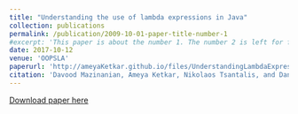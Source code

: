 ```yaml
---
title: "Understanding the use of lambda expressions in Java"
collection: publications
permalink: /publication/2009-10-01-paper-title-number-1
#excerpt: 'This paper is about the number 1. The number 2 is left for future work.'
date: 2017-10-12
venue: 'OOPSLA'
paperurl: 'http://ameyaKetkar.github.io/files/UnderstandingLambdaExpressions.pdf'
citation: 'Davood Mazinanian, Ameya Ketkar, Nikolaos Tsantalis, and Danny Dig. 2017. Understanding the use of lambda expressions in Java. Proc. ACM Program. Lang. 1, OOPSLA, Article 85 (October 2017), 31 pages. DOI:https://doi.org/10.1145/3133909'
---
```


[Download paper here](http://ameyaketkar.github.io/files//UnderstandingLambdaExpressions.pdf)